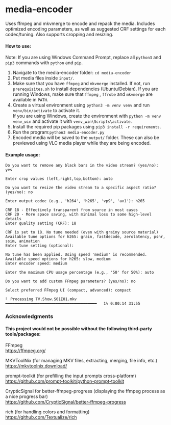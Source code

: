 # media-encoder
Uses ffmpeg and mkvmerge to encode and repack the media. Includes optimized encoding parameters, as well as suggested CRF settings for each codec/tuning. Also supports cropping and resizing.
#### How to use:
Note: If you are using Windows Command Prompt, replace all `python3` and `pip3` commands with `python` and `pip`. 
1. Navigate to the media-encoder folder: `cd media-encoder`
2. Put media files inside `input/`.
3. Make sure that you have `ffmpeg` and `mkvmerge` installed. If not, run `prerequisites.sh` to install dependencies (Ubuntu/Debian). If you are running Windows, make sure that `ffmpeg` , `ffrobe` and `mkvmerge` are available in `PATH`.
4. Create a virtual environment using `python3 -m venv venv` and run `venv/bin/activate` to activate it.  
   If you are using Windows, create the environment with `python -m venv venv_win` and activate it with `venv_win\Scripts\activate`. 
5. Install the required pip packages using `pip3 install -r requirements`.
6. Run the program:`python3 media-encoder.py`
7. Encoded media will be saved to the `output/` folder. These can also be previewed using VLC media player while they are being encoded.

#### Example usage:
````text
Do you want to remove any black bars in the video stream? (yes/no): yes

Enter crop values (left,right,top,bottom): auto

Do you want to resize the video stream to a specific aspect ratio? (yes/no): no

Enter output codec (e.g., 'h264', 'h265', 'vp9', 'av1'): h265

CRF 18 - Effectively transparent from source in most cases
CRF 20 - More space saving, with minimal loss to some high-level details
Enter quality setting (CRF): 18

CRF is set to 18. No tune needed (even with grainy source material)
Available tune options for h265: grain, fastdecode, zerolatency, psnr, ssim, animation
Enter tune setting (optional):

No tune has been applied. Using speed 'medium' is recommended.
Available speed options for h265: slow, medium
Enter encoder speed: medium

Enter the maximum CPU usage percentage (e.g., '50' for 50%): auto

Do you want to add custom FFmpeg parameters? (yes/no): no

Select preferred FFmpeg UI (compact, advanced): compact

⠇ Processing TV.Show.S01E01.mkv ━━━━━━━━━━━━━━━━━━━━━━━━━━━━━━━━━━━━━━━━   1% 0:00:14 31:55
````

### Acknowledgments

#### This project would not be possible without the following third-party tools/packages: 

FFmpeg  
https://ffmpeg.org/

MKVToolNix (for managing MKV files, extracting, merging, file info, etc.)  
https://mkvtoolnix.download/

prompt-toolkit (for prefilling the input prompts cross-platform)  
https://github.com/prompt-toolkit/python-prompt-toolkit

CrypticSignal for better-ffmpeg-progress (displaying the ffmpeg process as a nice progress bar)  
https://github.com/CrypticSignal/better-ffmpeg-progress

rich (for handling colors and formatting)  
https://github.com/Textualize/rich